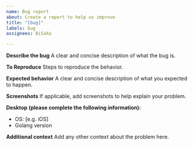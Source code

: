 ```yaml
---
name: Bug report
about: Create a report to help us improve
title: "[bug]"
labels: bug
assignees: BiSaXa

---
```


**Describe the bug**
A clear and concise description of what the bug is.

**To Reproduce**
Steps to reproduce the behavior.

**Expected behavior**
A clear and concise description of what you expected to happen.

**Screenshots**
If applicable, add screenshots to help explain your problem.

**Desktop (please complete the following information):**
 - OS: [e.g. iOS]
 - Golang version

**Additional context**
Add any other context about the problem here.
